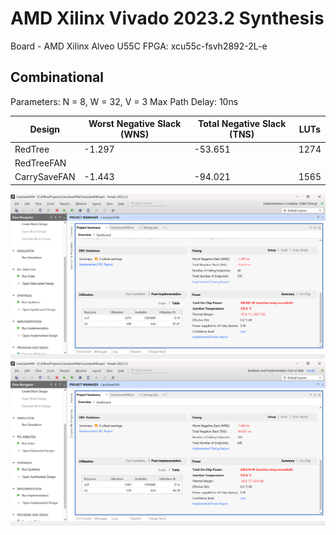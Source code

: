 # AMD Xilinx Vivado 2023.2 Synthesis

Board - AMD Xilinx Alveo U55C FPGA: xcu55c-fsvh2892-2L-e

## Combinational

Parameters: N = 8, W = 32, V = 3
Max Path Delay: 10ns

| Design | Worst Negative Slack (WNS) | Total Negative Slack (TNS) | LUTs |
| --- | --- | --- | --- |
| RedTree | -1.297 | -53.651 | 1274 |
| RedTreeFAN |  |  |  |
| CarrySaveFAN | -1.443 | -94.021 | 1565 |

![RedTee_Imp](synth\vivado\img\RedTree_Imp.png "RedTree Implementation Report")
![CarrySaveFAN_Imp](synth\vivado\img\CarrySaveFAN_Imp.png "CarrySaveFAN Implementation Report")
